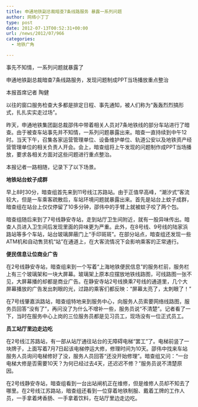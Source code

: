 ```yaml
---
title: 申通地铁副总裁暗查7条线路服务 暴露一系列问题
author: 网络小丁丁
type: post
date: 2012-07-13T00:52:31+00:00
url: /news/2012/07/966
categories:
  - 地铁广角

---
```

事先不知情，一系列问题就暴露了

申通地铁副总裁暗查7条线路服务，发现问题制成PPT当场播放重点整治

本报首席记者 陶健

以往的窗口服务检查大多都是排定日程、事先通知，被人们称为“轰轰烈烈搞形式，扎扎实实走过场”。

昨天，申通地铁集团副总裁邵伟中带着相关人员对7条地铁线的部分车站进行了暗查。由于被查车站事先并不知情，一系列问题暴露出来。暗查一直持续到中午12时。当天下午，召集各家运营管理单位、设备维护单位、轨道公安以及地铁资产经营管理单位的相关负责人开会。会上，暗查组将上午发现的问题制作成PPT当场播放，要求各相关方面对这些问题进行重点整治。

本报记者一路相随，记录下了以下场景。

**地铁站台蚊子成群**

早上8时30分，暗查组首先来到11号线江苏路站。由于正值早高峰，“潮汐式”客流较大，但是一车乘客疏散后，车站环境问题就暴露出来。首先是站台上蚊子成群，暗查组在站台上仅仅停留了10多分钟，邵伟中的手臂上就被蚊子咬了两个包。

暗查组随后来到了7号线静安寺站，走到站厅卫生间附近，就有一股异味传出。暗查人员进入卫生间后发现里面的异味更为严重。此外，在8号线、9号线的陆家浜路站等多个车站，站台玻璃屏蔽门上“手印斑斑”。在部分站点，暗查组还发现一些ATM机和自动售货机“站”在通道上，在大客流情况下会影响乘客的正常通行。

**便民信息让位商业广告**

在2号线静安寺站，暗查组来到一个写着“上海地铁便民信息”的服务栏前，服务栏上有三个玻璃架和一块大屏幕。玻璃架上原本应摆放地铁线路图，可线路图一张不见，大屏幕播的却都是商业广告。在静安寺站2号线换乘7号线的通道里，几个大屏幕播放的广告发出刺眼的光，过路的乘客们都反映：“屏幕太亮了，太刺眼了！”

在7号线肇嘉浜路站，暗查组特地来到服务中心，向服务人员索要网络线路图，服务员回答“没有了”，再问没了为什么不增补一些，服务员说“不清楚”。记者看了一下，当时在服务中心上岗的三位服务员都是见习员工，现场没有一位正式员工。

**员工站厅里边走边吃**

在2号线江苏路站，有一部从站厅通往站台的无障碍电梯“罢工”了。电梯前竖了一块牌子，上面写着7月7日起该电梯停运大修，修理时间为10天。邵伟中找来车站服务人员询问电梯修好了没，服务人员回答“还没开始修理”。暗查组又问：“一台电梯大修是否需要10天？为何已经过去4天，还迟迟不修？”服务员说不清楚原因。

在2号线静安寺站，暗查组看到一台出站闸机正在维修，但是维修人员却不知去了哪里。在2号线江苏路站，暗查组还看到一位穿着地铁制服、戴着工牌的工作人员，一手拿着烤香肠、一手拿着饮料，在站厅里边走边吃。